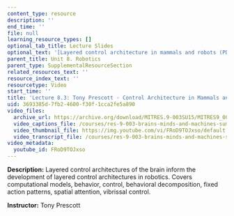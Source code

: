 ```yaml
---
content_type: resource
description: ''
end_time: ''
file: null
learning_resource_types: []
optional_tab_title: Lecture Slides
optional_text: '[Layered control architecture in mammals and robots (PDF - 4.9MB)](resources/mitres_9_003sum15_lec8-3)'
parent_title: Unit 8. Robotics
parent_type: SupplementalResourceSection
related_resources_text: ''
resource_index_text: ''
resourcetype: Video
start_time: ''
title: 'Lecture 8.3: Tony Prescott - Control Architecture in Mammals and Robots'
uid: 3693385d-7fb2-4600-f30f-1cca2fe5a890
video_files:
  archive_url: https://archive.org/download/MITRES.9-003SU15/MITRES9_003SU15_Lecture_8-3_300k.mp4
  video_captions_file: /courses/res-9-003-brains-minds-and-machines-summer-course-summer-2015/47e218ff0be955d6bdaefa057010a22d_FRoD9TOJxso.vtt
  video_thumbnail_file: https://img.youtube.com/vi/FRoD9TOJxso/default.jpg
  video_transcript_file: /courses/res-9-003-brains-minds-and-machines-summer-course-summer-2015/3a09c8037ec743bdcc5fa9a0699863b2_FRoD9TOJxso.pdf
video_metadata:
  youtube_id: FRoD9TOJxso
---
```


**Description:** Layered control architectures of the brain inform the development of layered control architectures in robotics. Covers computational models, behavior, control, behavioral decomposition, fixed action patterns, spatial attention, vibrissal control.

**Instructor:** Tony Prescott
